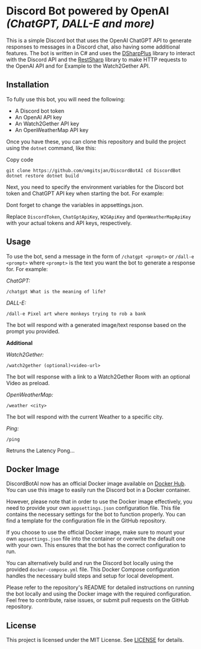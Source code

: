 
# Discord Bot powered by OpenAI _(ChatGPT, DALL-E and more)_

This is a simple Discord bot that uses the OpenAI ChatGPT API to generate responses to messages in a Discord chat, also having some additional features. The bot is written in C# and uses the [DSharpPlus](https://github.com/DSharpPlus/DSharpPlus) library to interact with the Discord API and the [RestSharp](https://github.com/restsharp/RestSharp) library to make HTTP requests to the OpenAI API and for Example to the Watch2Gether API.

## Installation

To fully use this bot, you will need the following:

- A Discord bot token
- An OpenAI API key
- An Watch2Gether API key
- An OpenWeatherMap API key

Once you have these, you can clone this repository and build the project using the `dotnet` command, like this:

Copy code

`git clone https://github.com/omgitsjan/DiscordBotAI
cd DiscordBot
dotnet restore
dotnet build`

Next, you need to specify the environment variables for the Discord bot token and ChatGPT API key when starting the bot. For example:

Dont forget to change the variables in appsettings.json.

Replace `DiscordToken`, `ChatGptApiKey`, `W2GApiKey` and `OpenWeatherMapApiKey` with your actual tokens and API keys, respectively.

## Usage

To use the bot, send a message in the form of `/chatgpt <prompt>` or `/dall-e <prompt>` where `<prompt>` is the text you want the bot to generate a response for. For example:

*ChatGPT:*

`/chatgpt What is the meaning of life?`

*DALL-E:*

`/dall-e Pixel art where monkeys trying to rob a bank`

The bot will respond with a generated image/text response based on the prompt you provided.


**Additional**

*Watch2Gether:*

`/watch2gether (optional)<video-url>`

The bot will response with a link to a Watch2Gether Room with an optional Video as preload.

*OpenWeatherMap:*

`/weather <city>`

The bot will respond with the current Weather to a specific city.

*Ping:*

`/ping`

Retruns the Latency Pong...


## Docker Image

DiscordBotAI now has an official Docker image available on [Docker Hub](https://hub.docker.com/r/omgitsjan/discordbotai). You can use this image to easily run the Discord bot in a Docker container.

However, please note that in order to use the Docker image effectively, you need to provide your own `appsettings.json` configuration file. This file contains the necessary settings for the bot to function properly. You can find a template for the configuration file in the GitHub repository.

If you choose to use the official Docker image, make sure to mount your own `appsettings.json` file into the container or overwrite the default one with your own. This ensures that the bot has the correct configuration to run.

You can alternatively build and run the Discord bot locally using the provided `docker-compose.yml` file. This Docker Compose configuration handles the necessary build steps and setup for local development.

Please refer to the repository's README for detailed instructions on running the bot locally and using the Docker image with the required configuration. Feel free to contribute, raise issues, or submit pull requests on the GitHub repository.

## License

This project is licensed under the MIT License. See [LICENSE](https://github.com/omgitsjan/DiscordBot/blob/main/LICENSE) for details.
